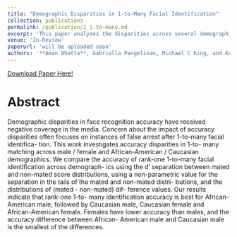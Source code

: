 ```yaml
---
title: "Demographic Disparities in 1-to-Many Facial Identification"
collection: publications
permalink: /publication/2_1-to-many.md
excerpt: 'This paper analyzes the disparities across several demographic groups for 1-to-many search'
venue: 'In-Review'
paperurl: 'will be uploaded soon'
authors: '**Aman Bhatta**, Gabriella Pangelinan, Michael C King, and Kevin W. Bowyer . “Demographic Disparities in 1-to-Many Facial Identification”. (In-Review)'
---
```


[Download Paper Here!]()

# Abstract

Demographic disparities in face recognition accuracy
have received negative coverage in the media. Concern
about the impact of accuracy disparities often focuses on
instances of false arrest after 1-to-many facial identifica-
tion. This work investigates accuracy disparities in 1-to-
many matching across male / female and African-American
/ Caucasian demographics. We compare the accuracy of
rank-one 1-to-many facial identification across demograph-
ics using the d’ separation between mated and non-mated
score distributions, using a non-parametric value for the
separation in the tails of the mated and non-mated distri-
butions, and the distributions of (mated - non-mated) dif-
ference values. Our results indicate that rank-one 1-to-
many identification accuracy is best for African-American
male, followed by Caucasian male, Caucasian female and
African-American female. Females have lower accuracy
than males, and the accuracy difference between African-
American male and Caucasian male is the smallest of the
differences.


